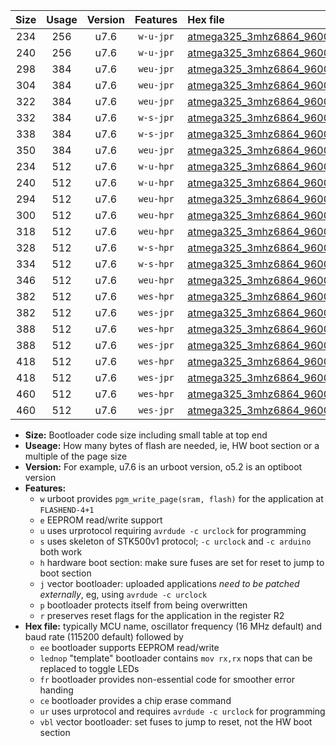 |Size|Usage|Version|Features|Hex file|
|:-:|:-:|:-:|:-:|:--|
|234|256|u7.6|`w-u-jpr`|[atmega325_3mhz6864_9600bps_ur_vbl.hex](https://raw.githubusercontent.com/stefanrueger/urboot/main/atmega325_3mhz6864_9600bps_ur_vbl.hex)|
|240|256|u7.6|`w-u-jpr`|[atmega325_3mhz6864_9600bps_lednop_ur_vbl.hex](https://raw.githubusercontent.com/stefanrueger/urboot/main/atmega325_3mhz6864_9600bps_lednop_ur_vbl.hex)|
|298|384|u7.6|`weu-jpr`|[atmega325_3mhz6864_9600bps_ee_ur_vbl.hex](https://raw.githubusercontent.com/stefanrueger/urboot/main/atmega325_3mhz6864_9600bps_ee_ur_vbl.hex)|
|304|384|u7.6|`weu-jpr`|[atmega325_3mhz6864_9600bps_ee_lednop_ur_vbl.hex](https://raw.githubusercontent.com/stefanrueger/urboot/main/atmega325_3mhz6864_9600bps_ee_lednop_ur_vbl.hex)|
|322|384|u7.6|`weu-jpr`|[atmega325_3mhz6864_9600bps_ee_lednop_fr_ur_vbl.hex](https://raw.githubusercontent.com/stefanrueger/urboot/main/atmega325_3mhz6864_9600bps_ee_lednop_fr_ur_vbl.hex)|
|332|384|u7.6|`w-s-jpr`|[atmega325_3mhz6864_9600bps_vbl.hex](https://raw.githubusercontent.com/stefanrueger/urboot/main/atmega325_3mhz6864_9600bps_vbl.hex)|
|338|384|u7.6|`w-s-jpr`|[atmega325_3mhz6864_9600bps_lednop_vbl.hex](https://raw.githubusercontent.com/stefanrueger/urboot/main/atmega325_3mhz6864_9600bps_lednop_vbl.hex)|
|350|384|u7.6|`weu-jpr`|[atmega325_3mhz6864_9600bps_ee_lednop_fr_ce_ur_vbl.hex](https://raw.githubusercontent.com/stefanrueger/urboot/main/atmega325_3mhz6864_9600bps_ee_lednop_fr_ce_ur_vbl.hex)|
|234|512|u7.6|`w-u-hpr`|[atmega325_3mhz6864_9600bps_ur.hex](https://raw.githubusercontent.com/stefanrueger/urboot/main/atmega325_3mhz6864_9600bps_ur.hex)|
|240|512|u7.6|`w-u-hpr`|[atmega325_3mhz6864_9600bps_lednop_ur.hex](https://raw.githubusercontent.com/stefanrueger/urboot/main/atmega325_3mhz6864_9600bps_lednop_ur.hex)|
|294|512|u7.6|`weu-hpr`|[atmega325_3mhz6864_9600bps_ee_ur.hex](https://raw.githubusercontent.com/stefanrueger/urboot/main/atmega325_3mhz6864_9600bps_ee_ur.hex)|
|300|512|u7.6|`weu-hpr`|[atmega325_3mhz6864_9600bps_ee_lednop_ur.hex](https://raw.githubusercontent.com/stefanrueger/urboot/main/atmega325_3mhz6864_9600bps_ee_lednop_ur.hex)|
|318|512|u7.6|`weu-hpr`|[atmega325_3mhz6864_9600bps_ee_lednop_fr_ur.hex](https://raw.githubusercontent.com/stefanrueger/urboot/main/atmega325_3mhz6864_9600bps_ee_lednop_fr_ur.hex)|
|328|512|u7.6|`w-s-hpr`|[atmega325_3mhz6864_9600bps.hex](https://raw.githubusercontent.com/stefanrueger/urboot/main/atmega325_3mhz6864_9600bps.hex)|
|334|512|u7.6|`w-s-hpr`|[atmega325_3mhz6864_9600bps_lednop.hex](https://raw.githubusercontent.com/stefanrueger/urboot/main/atmega325_3mhz6864_9600bps_lednop.hex)|
|346|512|u7.6|`weu-hpr`|[atmega325_3mhz6864_9600bps_ee_lednop_fr_ce_ur.hex](https://raw.githubusercontent.com/stefanrueger/urboot/main/atmega325_3mhz6864_9600bps_ee_lednop_fr_ce_ur.hex)|
|382|512|u7.6|`wes-hpr`|[atmega325_3mhz6864_9600bps_ee.hex](https://raw.githubusercontent.com/stefanrueger/urboot/main/atmega325_3mhz6864_9600bps_ee.hex)|
|382|512|u7.6|`wes-jpr`|[atmega325_3mhz6864_9600bps_ee_vbl.hex](https://raw.githubusercontent.com/stefanrueger/urboot/main/atmega325_3mhz6864_9600bps_ee_vbl.hex)|
|388|512|u7.6|`wes-hpr`|[atmega325_3mhz6864_9600bps_ee_lednop.hex](https://raw.githubusercontent.com/stefanrueger/urboot/main/atmega325_3mhz6864_9600bps_ee_lednop.hex)|
|388|512|u7.6|`wes-jpr`|[atmega325_3mhz6864_9600bps_ee_lednop_vbl.hex](https://raw.githubusercontent.com/stefanrueger/urboot/main/atmega325_3mhz6864_9600bps_ee_lednop_vbl.hex)|
|418|512|u7.6|`wes-hpr`|[atmega325_3mhz6864_9600bps_ee_lednop_fr.hex](https://raw.githubusercontent.com/stefanrueger/urboot/main/atmega325_3mhz6864_9600bps_ee_lednop_fr.hex)|
|418|512|u7.6|`wes-jpr`|[atmega325_3mhz6864_9600bps_ee_lednop_fr_vbl.hex](https://raw.githubusercontent.com/stefanrueger/urboot/main/atmega325_3mhz6864_9600bps_ee_lednop_fr_vbl.hex)|
|460|512|u7.6|`wes-hpr`|[atmega325_3mhz6864_9600bps_ee_lednop_fr_ce.hex](https://raw.githubusercontent.com/stefanrueger/urboot/main/atmega325_3mhz6864_9600bps_ee_lednop_fr_ce.hex)|
|460|512|u7.6|`wes-jpr`|[atmega325_3mhz6864_9600bps_ee_lednop_fr_ce_vbl.hex](https://raw.githubusercontent.com/stefanrueger/urboot/main/atmega325_3mhz6864_9600bps_ee_lednop_fr_ce_vbl.hex)|

- **Size:** Bootloader code size including small table at top end
- **Useage:** How many bytes of flash are needed, ie, HW boot section or a multiple of the page size
- **Version:** For example, u7.6 is an urboot version, o5.2 is an optiboot version
- **Features:**
  + `w` urboot provides `pgm_write_page(sram, flash)` for the application at `FLASHEND-4+1`
  + `e` EEPROM read/write support
  + `u` uses urprotocol requiring `avrdude -c urclock` for programming
  + `s` uses skeleton of STK500v1 protocol; `-c urclock` and `-c arduino` both work
  + `h` hardware boot section: make sure fuses are set for reset to jump to boot section
  + `j` vector bootloader: uploaded applications *need to be patched externally*, eg, using `avrdude -c urclock`
  + `p` bootloader protects itself from being overwritten
  + `r` preserves reset flags for the application in the register R2
- **Hex file:** typically MCU name, oscillator frequency (16 MHz default) and baud rate (115200 default) followed by
  + `ee` bootloader supports EEPROM read/write
  + `lednop` "template" bootloader contains `mov rx,rx` nops that can be replaced to toggle LEDs
  + `fr` bootloader provides non-essential code for smoother error handing
  + `ce` bootloader provides a chip erase command
  + `ur` uses urprotocol and requires `avrdude -c urclock` for programming
  + `vbl` vector bootloader: set fuses to jump to reset, not the HW boot section
